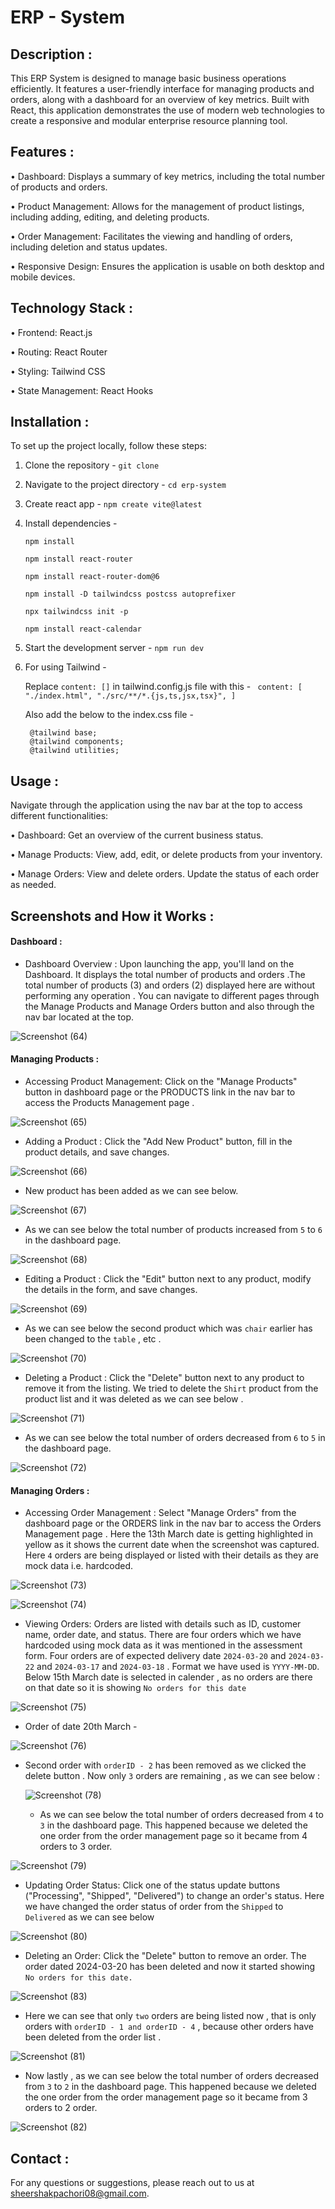 # ERP - System

## Description : 

This ERP System is designed to manage basic business operations efficiently. It features a user-friendly interface for managing products and orders, along with a dashboard for an overview of key metrics. Built with React, this application demonstrates the use of modern web technologies to create a responsive and modular enterprise resource planning tool.


## Features : 

•	Dashboard: Displays a summary of key metrics, including the total number of products and orders.

•	Product Management: Allows for the management of product listings, including adding, editing, and deleting products.

•	Order Management: Facilitates the viewing and handling of orders, including deletion and status updates.

•	Responsive Design: Ensures the application is usable on both desktop and mobile devices.


## Technology Stack : 

•	Frontend: React.js

•	Routing: React Router

•	Styling: Tailwind CSS

•	State Management: React Hooks


## Installation : 

To set up the project locally, follow these steps:

1.	Clone the repository -	````git clone```` 

2.	Navigate to the project directory - 
	````cd erp-system````

3.	Create react app -
 	````npm create vite@latest````

4.	Install dependencies -

  	````npm install````

  	
	````npm install react-router````


	````npm install react-router-dom@6````


	````npm install -D tailwindcss postcss autoprefixer````


	````npx tailwindcss init -p````


	````npm install react-calendar````



6.	Start the development server - 
  	````npm run dev````

7. For using Tailwind -

    Replace `content: []` in tailwind.config.js file with this - ` content: [
                "./index.html",
                "./src/**/*.{js,ts,jsx,tsx}",
                ]`
    
    Also add the below to the index.css file -

        @tailwind base;
        @tailwind components;
        @tailwind utilities;


## Usage : 

Navigate through the application using the nav bar at the top to access different functionalities: 

• Dashboard: Get an overview of the current business status.

• Manage Products: View, add, edit, or delete products from your inventory.

• Manage Orders: View and delete orders. Update the status of each order as needed.


## Screenshots and How it Works :



#### Dashboard : 





+ Dashboard Overview : Upon launching the app, you'll land on the Dashboard. It displays the total number of products and orders .The total number of products (3) and orders (2) displayed here are without performing any operation . You can navigate to different pages through the Manage Products and Manage Orders button and also through the nav bar located at the top.






![Screenshot (64)](https://github.com/sheershak44/erp-system/assets/78754106/9c232b4b-6581-4ffc-b5e5-85a539812792)






#### Managing Products : 

* Accessing Product Management: Click on the "Manage Products" button in dashboard page or the PRODUCTS link in the nav bar to access the Products Management page .






![Screenshot (65)](https://github.com/sheershak44/erp-system/assets/78754106/69c0683d-755a-41af-b8ce-c816d3584578)





* Adding a Product : Click the "Add New Product" button, fill in the product details, and save changes.




  

![Screenshot (66)](https://github.com/sheershak44/erp-system/assets/78754106/4776014e-f0ea-4bbe-b28a-3d9f804c570d)



* New product has been added as we can see below.




  

![Screenshot (67)](https://github.com/sheershak44/erp-system/assets/78754106/f19bfac1-cb07-4e7e-a0e3-546e8bca80fa)





* As we can see below the total number of products increased from `5` to `6` in the dashboard page.





![Screenshot (68)](https://github.com/sheershak44/erp-system/assets/78754106/5e19619f-1ff2-41b8-a1c7-d3e9dc0fa5a4)






* Editing a Product : Click the "Edit" button next to any product, modify the details in the form, and save changes.



  

![Screenshot (69)](https://github.com/sheershak44/erp-system/assets/78754106/e594ca1d-07bd-480c-b934-3c86b5e8305b)





* As we can see below the second product which was `chair` earlier has been changed to the `table` , etc .



  

![Screenshot (70)](https://github.com/sheershak44/erp-system/assets/78754106/1008963e-27d5-4e8a-81e4-d94dbd622caa)





* Deleting a Product : Click the "Delete" button next to any product to remove it from the listing. We tried to delete the `Shirt` product from the product list and it was deleted as we can see below .



  

![Screenshot (71)](https://github.com/sheershak44/erp-system/assets/78754106/b9edab01-e482-4b71-852c-a2ad64beb51b)





* As we can see below the total number of orders decreased from `6` to `5` in the dashboard page.



  

![Screenshot (72)](https://github.com/sheershak44/erp-system/assets/78754106/2c4ca100-f9c5-4b93-a057-513c32abdffb)






#### Managing Orders : 

* Accessing Order Management : Select "Manage Orders" from the dashboard page or the ORDERS link in the nav bar to access the Orders Management page . Here the 13th March date is getting highlighted in yellow as it shows the current date when the screenshot was captured. Here `4` orders are being displayed or listed with their details as they are mock data i.e. hardcoded.



  

![Screenshot (73)](https://github.com/sheershak44/erp-system/assets/78754106/2a6ee12a-a6a1-4de5-996d-dd4e2c8c6c63)


![Screenshot (74)](https://github.com/sheershak44/erp-system/assets/78754106/63711005-8d7c-4289-b800-95ff580e0f99)





* Viewing Orders: Orders are listed with details such as ID, customer name, order date, and status. There are four orders which we have hardcoded using mock data as it was mentioned in the assessment form. Four orders are of expected delivery date `2024-03-20` and `2024-03-22` and `2024-03-17` and `2024-03-18` . Format we have used is `YYYY-MM-DD`. Below 15th March date is selected in calender , as no orders are there on that date so it is showing `No orders for this date`




![Screenshot (75)](https://github.com/sheershak44/erp-system/assets/78754106/d87cdf3b-77d4-4f4f-af58-1f42814915eb)  




* Order of date 20th March - 




![Screenshot (76)](https://github.com/sheershak44/erp-system/assets/78754106/a612cf9c-44ce-4f91-b281-53eeb6452396)




* Second order with `orderID - 2` has been removed as we clicked the delete button . Now only `3` orders are remaining , as we can see below :




  ![Screenshot (78)](https://github.com/sheershak44/erp-system/assets/78754106/7c5f106a-1877-4cbf-a32d-e1675abd90ec)




  * As we can see below the total number of orders decreased from `4` to `3` in the dashboard page. This happened because we deleted the one order from the order management page so it became from 4 orders to 3 order.





![Screenshot (79)](https://github.com/sheershak44/erp-system/assets/78754106/7138cd90-991c-4311-a82f-b07ed4d54f16)
 




* Updating Order Status: Click one of the status update buttons ("Processing", "Shipped", "Delivered") to change an order's status. Here we have changed the order status of order from the `Shipped` to `Delivered` as we can see below



  

![Screenshot (80)](https://github.com/sheershak44/erp-system/assets/78754106/f55981c3-b16d-4d75-9063-3dd15981fdcc)





* Deleting an Order: Click the "Delete" button to remove an order. The order dated 2024-03-20 has been deleted and now it started showing `No orders for this date.`



  

![Screenshot (83)](https://github.com/sheershak44/erp-system/assets/78754106/05f6a473-c3d2-4613-858e-a5224dc74e4d)





* Here we can see that only `two` orders are being listed now , that is only orders with `orderID - 1 and orderID - 4` , because other orders have been deleted from the order list .




![Screenshot (81)](https://github.com/sheershak44/erp-system/assets/78754106/622b4f75-77a6-4640-b387-69998046fba5)





* Now lastly , as we can see below the total number of orders decreased from `3` to `2` in the dashboard page. This happened because we deleted the one order from the order management page so it became from 3 orders to 2 order.



  

![Screenshot (82)](https://github.com/sheershak44/erp-system/assets/78754106/b3bf9f1f-a3fb-4560-801e-9d65a2c6e49d)






## Contact :
For any questions or suggestions, please reach out to us at sheershakpachori08@gmail.com.
